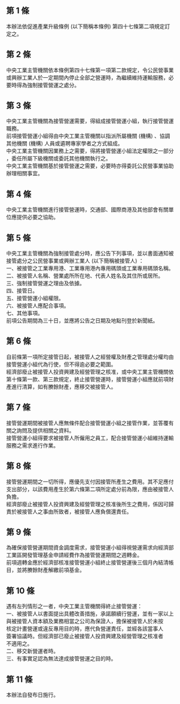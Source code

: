 第 1 條
-------
本辦法依促進產業升級條例 (以下簡稱本條例) 第四十七條第二項規定訂  
定之。

第 2 條
-------
中央工業主管機關依本條例第四十七條第一項第二款規定，令公民營事業  
或興辦工業人於一定期間內停止全部之營運時，為繼續維持運輸服務，必  
要時得為強制接管營運之處分。

第 3 條
-------
中央工業主管機關為接管營運需要，得組成接管營運小組，執行接管營運  
職務。  
前項接管營運小組得由中央工業主管機關以指派所屬機關 (機構) 、協調  
其他機關 (機構) 人員或遴聘專家學者之方式組成。  
中央工業主管機關因業務上之需要，得將接管營運小組法定權限之一部分  
，委任所屬下級機關或委託其他機關執行之。  
中央工業主管機關基於接管營運之需要，必要時亦得委託公民營事業協助  
辦理相關事宜。

第 4 條
-------
中央工業主管機關進行接管營運時，交通部、國際商港及其他部會有關單  
位應提供必要之協助。

第 5 條
-------
中央工業主管機關為強制接管處分時，應公告下列事項，並以書面通知被  
接管處分之公民營事業或興辦工業人 (以下簡稱被接管人) ：  
一、被接管之工業專用港、工業專用港內專用碼頭或工業專用碼頭名稱。  
二、被接管人名稱、營業處所所在地、代表人姓名及其住所或居所。  
三、強制接管營運之理由及依據。  
四、接管日。  
五、接管營運小組權限。  
六、被接管人應配合事項。  
七、其他事項。  
前項公告期間為三十日，並應將公告之日期及地點刊登於新聞紙。

第 6 條
-------
自前條第一項所定接管日起，被接管人之經營權及財產之管理處分權均由  
接管營運小組代為行使，但不得逾必要之範圍。  
經濟部廢止被接管人投資興建及經營管理之核准，或中央工業主管機關依  
第十條第一款、第三款規定，終止接管營運時，接管營運小組應就前項財  
產進行清算，如有賸餘財產，應移交被接管人。

第 7 條
-------
接管營運期間被接管人應無條件配合接管營運小組之接管作業，並答覆有  
關之詢問及提供相關之資料。  
接管營運小組得要求被接管人所僱用之員工，配合接管營運小組維持運輸  
服務之需求進行作業。

第 8 條
-------
接管營運期間之一切所得，應優先支付因接管所產生之費用。其不足應付  
支出部分，以該費用產生於第六條第二項所定處分前為限，應由被接管人  
負擔。  
經濟部廢止被接管人投資興建及經營管理之核准後所生之費用，係因可歸  
責於被接管人之事由所致者，被接管人應負償還責任。

第 9 條
-------
為確保接管營運期間資金調度需求，接管營運小組得視營運需求向經濟部  
工業區開發管理基金申請經費作為接管營運期間之週轉金。  
前項週轉金應於經濟部核准接管營運小組終止接管營運後三個月內結清帳  
目，並將賸餘財產解繳前項基金。

第 10 條
--------
遇有左列情形之一者，中央工業主管機關得終止接管營運：  
一、被接管人以書面提出具體改善措施，承諾願續行營運，並有一家以上  
    與被接管人資本額及業務相當之公司為保證人，擔保被接管人於未按  
    核定計畫營運或違反專用目的時，應代負營運責任，並經各該當事人  
    簽署協議時。但經濟部已廢止被接管人投資興建及經營管理之核准者  
    不適用之。  
二、移交新營運者時。  
三、有事實足認為無法達成接管營運之目的時。

第 11 條
--------
本辦法自發布日施行。

